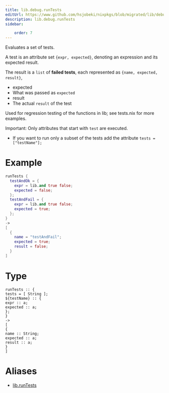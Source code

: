```yaml
---
title: lib.debug.runTests
editUrl: https://www.github.com/hsjobeki/nixpkgs/blob/migrated/lib/debug.nix#L289C5
description: lib.debug.runTests
sidebar:

    order: 7
---
```


Evaluates a set of tests.

A test is an attribute set `{expr, expected}`,
denoting an expression and its expected result.

The result is a `list` of __failed tests__, each represented as
`{name, expected, result}`,

- expected
- What was passed as `expected`
- result
- The actual `result` of the test

Used for regression testing of the functions in lib; see
tests.nix for more examples.

Important: Only attributes that start with `test` are executed.

- If you want to run only a subset of the tests add the attribute `tests = ["testName"];`

# Example

```nix
runTests {
  testAndOk = {
    expr = lib.and true false;
    expected = false;
  };
  testAndFail = {
    expr = lib.and true false;
    expected = true;
  };
}
->
[
  {
    name = "testAndFail";
    expected = true;
    result = false;
  }
]
```

# Type

```
runTests :: {
tests = [ String ];
${testName} :: {
expr :: a;
expected :: a;
};
}
->
[
{
name :: String;
expected :: a;
result :: a;
}
]
```


# Aliases

- [lib.runTests](/nix-doc-comments/reference/lib/lib-runtests)


